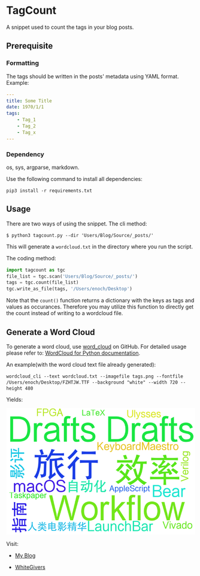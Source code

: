 # TagCount

A snippet used to count the tags in your blog posts.

## Prerequisite

### Formatting

The tags should be written in the posts' metadata using YAML format. Example:

```yaml
---
title: Some Title
date: 1970/1/1
tags:
	- Tag_1
	- Tag_2
	- Tag_x
---

```

### Dependency

os, sys, argparse, markdown.

Use the following command to install all dependencies:

```
pip3 install -r requirements.txt
```

## Usage

There are two ways of using the snippet. The cli method:

```shell
$ python3 tagcount.py --dir 'Users/Blog/Source/_posts/'
```

This will generate a `wordcloud.txt` in the directory where you run the script.

The coding method:

```python
import tagcount as tgc
file_list = tgc.scan('Users/Blog/Source/_posts/')
tags = tgc.count(file_list)
tgc.write_as_file(tags, '/Users/enoch/Desktop')
```

Note that the `count()` function returns a dictionary with the keys as tags and values as occurances. Therefore you may utilize this function to directly get the count instead of writing to a wordcloud file.

## Generate a Word Cloud

To generate a word cloud, use [word_cloud](https://github.com/amueller/word_cloud) on GitHub. For detailed usage please refer to: [WordCloud for Python documentation](https://amueller.github.io/word_cloud/index.html).

An example(with the word cloud text file already generated): 

```shell
wordcloud_cli --text wordcloud.txt --imagefile tags.png --fontfile /Users/enoch/Desktop/FZHTJW.TTF --background "white" --width 720 --height 480 
```

Yields:

![tags](imgs/tags.png)

Visit:

- [My Blog](https://enoch2090.me)

- [WhiteGivers](https://whitegivers.com)